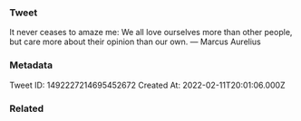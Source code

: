 ### Tweet
It never ceases to amaze me: We all love ourselves more than other people, but care more about their opinion than our own. — Marcus Aurelius

### Metadata
Tweet ID: 1492227214695452672
Created At: 2022-02-11T20:01:06.000Z

### Related


